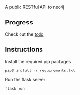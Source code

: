 A public RESTful API to neo4j

## Progress

Check out the [todo](todo.org)

## Instructions

Install the required pip packages

`
pip3 install -r requirements.txt
`

Run the flask server

`
flask run
`
